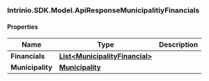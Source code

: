 [//]: # (CLASS:Intrinio.SDK.Model.ApiResponseMunicipalitiyFinancials)

[//]: # (KIND:object)

### Intrinio.SDK.Model.ApiResponseMunicipalitiyFinancials
#### Properties

[//]: # (START_DEFINITION)

Name | Type | Description
------------ | ------------- | -------------
**Financials** | [**List&lt;MunicipalityFinancial&gt;**](MunicipalityFinancial.md) |  &nbsp;
**Municipality** | [**Municipality**](Municipality.md) |  &nbsp;

[//]: # (END_DEFINITION)


[//]: # (CONTAINED_CLASS:Intrinio.SDK.Model.MunicipalityFinancial)


[//]: # (CONTAINED_CLASS:Intrinio.SDK.Model.Municipality)


